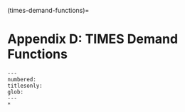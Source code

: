 (times-demand-functions)=
# Appendix D: TIMES Demand Functions

```{toctree}
---
numbered:
titlesonly:
glob:
---
*
```
